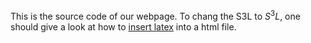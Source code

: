 This is the source code of our webpage. To chang the S3L to $S^3L$, one should give a look at how to [insert latex](http://www.codecogs.com/latex/integration/htmlequations.php) into a html file.

